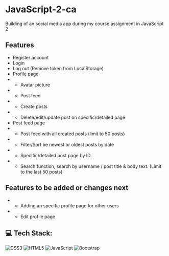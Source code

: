 # JavaScript-2-ca

Building of an social media app during my course assignment in JavaScript 2

## Features

- Register account
- Login
- Log out (Remove token from LocalStorage)
- Profile page
- - Avatar picture
- - Post feed
- - Create posts
- - Delete/edit/update post on specific/detailed page
- Post feed page
- - Post feed with all created posts (limit to 50 posts)
- - Filter/Sort be newest or oldest posts by date
- - Specific/detailed post page by ID.
- - Search function, search by username / post title & body text. (Limit to the last 50 posts)

## Features to be added or changes next

- - Adding an specific profile page for other users
- - Edit profile page

## 💻 Tech Stack:
![CSS3](https://img.shields.io/badge/css3-%231572B6.svg?style=flat&logo=css3&logoColor=white) ![HTML5](https://img.shields.io/badge/html5-%23E34F26.svg?style=flat&logo=html5&logoColor=white) ![JavaScript](https://img.shields.io/badge/javascript-%23323330.svg?style=flat&logo=javascript&logoColor=%23F7DF1E) ![Bootstrap](https://img.shields.io/badge/bootstrap-%23563D7C.svg?style=flat&logo=bootstrap&logoColor=white)

